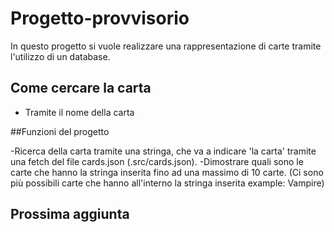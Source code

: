# Progetto-provvisorio

In questo progetto si vuole realizzare una rappresentazione di carte tramite l'utilizzo di un database.

## Come cercare la carta
- Tramite il nome della carta


##Funzioni del progetto

-Ricerca della carta tramite una stringa, che va a indicare 'la carta' tramite una fetch del file cards.json (.src/cards.json).
-Dimostrare quali sono le carte che hanno la stringa inserita fino ad una massimo di 10 carte. (Ci sono più possibili carte che hanno all'interno la stringa inserita
example: Vampire)


## Prossima aggiunta

